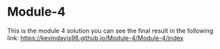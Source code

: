 # Module-4
This is the module 4 solution you can see the final result in the following link: https://kevindavis98.github.io/Module-4/Module-4/index

